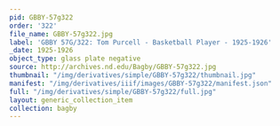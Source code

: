 ```yaml
---
pid: GBBY-57g322
order: '322'
file_name: GBBY-57g322.jpg
label: 'GBBY 57G/322: Tom Purcell - Basketball Player - 1925-1926'
_date: 1925-1926
object_type: glass plate negative
source: http://archives.nd.edu/Bagby/GBBY-57g322.jpg
thumbnail: "/img/derivatives/simple/GBBY-57g322/thumbnail.jpg"
manifest: "/img/derivatives/iiif/images/GBBY-57g322/manifest.json"
full: "/img/derivatives/simple/GBBY-57g322/full.jpg"
layout: generic_collection_item
collection: bagby
---
```

